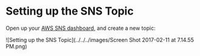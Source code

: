 Setting up the SNS Topic
===

Open up your [AWS SNS dashboard](https://console.aws.amazon.com/sns/v2/home), and create a new topic:

![Setting up the SNS Topic](../../../images/Screen Shot 2017-02-11 at 7.14.55 PM.png)

